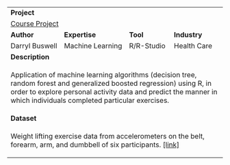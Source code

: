 <table>
<tr></tr>
<tr>
<td colspan = "4"><b>Project</b></td>
</tr>
<tr>
<td colspan = "4">
<a href="https://github.com/buswedg/Coursera/tree/master/Data%20Science%20Specialization/C8%20Practical%20Machine%20Learning/Course%20Project/">Course Project</a>
</td>
</tr>
<tr>
<td><b>Author</b></td>
<td><b>Expertise</b></td>
<td><b>Tool</b></td>
<td><b>Industry</b></td>
</tr>
<tr>
<td>
Darryl Buswell
</td>
<td>
Machine Learning
</td>
<td>
R/R-Studio
</td>
<td>
Health Care
</td>
</tr>
<tr>
<td colspan="4"><b>Description</b></td>
</tr>
<tr>
<td colspan="4">
<p>Application of machine learning algorithms (decision tree, random forest and generalized boosted regression) using R, in order to explore personal activity data and predict the manner in which individuals completed particular exercises.</p>
</td>
</tr>
<tr>
<td colspan="4"><b>Dataset</b></td>
</tr>
<tr>
<td colspan="4">
<p>Weight lifting exercise data from accelerometers on the belt, forearm, arm, and dumbbell of six participants. <a href = "http://groupware.les.inf.puc-rio.br/har">[link]</a></p>
</td>
</tr>
</table>